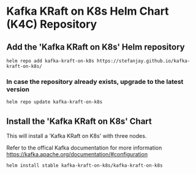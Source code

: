 # Kafka KRaft on K8s Helm Chart (K4C) Repository

## Add the 'Kafka KRaft on K8s' Helm repository

```
helm repo add kafka-kraft-on-k8s https://stefanjay.github.io/kafka-kraft-on-k8s/
```

### In case the repository already exists, upgrade to the latest version

```bash
helm repo update kafka-kraft-on-k8s
```

## Install the 'Kafka KRaft on K8s' Chart

This will install a 'Kafka KRaft on K8s' with three nodes.

Refer to the offical Kafka documentation for more information https://kafka.apache.org/documentation/#configuration

```
helm install stable kafka-kraft-on-k8s/kafka-kraft-on-k8s
```